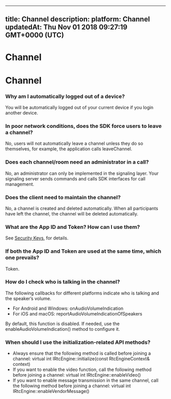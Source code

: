 
---
title: Channel
description: 
platform: Channel
updatedAt: Thu Nov 01 2018 09:27:19 GMT+0000 (UTC)
---
# Channel
# Channel

### Why am I automatically logged out of a device?

You will be automatically logged out of your current device if you login another device.

### In poor network conditions, does the SDK force users to leave a channel?

No, users will not automatically leave a channel unless they do so themselves, for example, the application calls leaveChannel.

### Does each channel/room need an administrator in a call?

No, an administrator can only be implemented in the signaling layer. Your signaling server sends commands and calls SDK interfaces for call management.

### Does the client need to maintain the channel?

No, a channel is created and deleted automatically. When all participants have left the channel, the channel will be deleted automatically.

### What are the App ID and Token? How can I use them?

See [Security Keys](../../en/Agora%20Platform/token.md), for details.

### If both the App ID and Token are used at the same time, which one prevails?

Token.

### How do I check who is talking in the channel?

The following callbacks for different platforms indicate who is talking and the speaker’s volume.

* For Android and Windows: onAudioVolumeIndication
* For iOS and macOS: reportAudioVolumeIndicationOfSpeakers

By default, this function is disabled. If needed, use the enableAudioVolumeIndication() method to configure it.

### When should I use the initialization-related API methods?

* Always ensure that the following method is called before joining a channel: virtual int IRtcEngine::initialize(const RtcEngineContext& context)
* If you want to enable the video function, call the following method before joining a channel: virtual int IRtcEngine::enableVideo()
* If you want to enable message transmission in the same channel, call the following method before joining a channel: virtual int IRtcEngine::enableVendorMessage()
